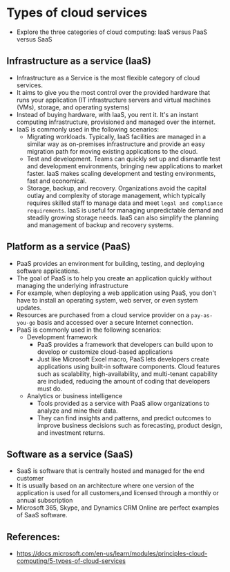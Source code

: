 # Types of cloud services
- Explore the three categories of cloud computing: IaaS versus PaaS versus SaaS

## Infrastructure as a service (IaaS)
- Infrastructure as a Service is the most flexible category of cloud services.
- It aims to give you the most control over the provided hardware that runs your application (IT infrastructure servers and virtual machines (VMs), storage, and operating systems)
- Instead of buying hardware, with IaaS, you rent it. It's an instant computing infrastructure, provisioned and managed over the internet.
- IaaS is commonly used in the following scenarios:
  - Migrating workloads. Typically, IaaS facilities are managed in a similar way as on-premises infrastructure and provide an easy migration path for moving existing applications to the cloud.
  - Test and development. Teams can quickly set up and dismantle test and development environments, bringing new applications to market faster. IaaS makes scaling development and testing environments, fast and economical.
  - Storage, backup, and recovery. Organizations avoid the capital outlay and complexity of storage management, which typically requires skilled staff to manage data and meet `legal and compliance requirements`. IaaS is useful for managing unpredictable demand and steadily growing storage needs. IaaS can also simplify the planning and management of backup and recovery systems.

## Platform as a service (PaaS)
- PaaS provides an environment for building, testing, and deploying software applications.
- The goal of PaaS is to help you create an application quickly without managing the underlying infrastructure
- For example, when deploying a web application using PaaS, you don't have to install an operating system, web server, or even system updates.
-  Resources are purchased from a cloud service provider on a `pay-as-you-go` basis and accessed over a secure Internet connection.
- PaaS is commonly used in the following scenarios:
  - Development framework
    - PaaS provides a framework that developers can build upon to develop or customize cloud-based applications
    -  Just like Microsoft Excel macro, PaaS lets developers create applications using built-in software components. Cloud features such as scalability, high-availability, and multi-tenant capability are included, reducing the amount of coding that developers must do.
  - Analytics or business intelligence
    - Tools provided as a service with PaaS allow organizations to analyze and mine their data.
    - They can find insights and patterns, and predict outcomes to improve business decisions such as forecasting, product design, and investment returns.

## Software as a service (SaaS)
- SaaS is software that is centrally hosted and managed for the end customer
- It is usually based on an architecture where one version of the application is used for all customers,and licensed through a monthly or annual subscription
- Microsoft 365, Skype, and Dynamics CRM Online are perfect examples of SaaS software.

## References:
 - https://docs.microsoft.com/en-us/learn/modules/principles-cloud-computing/5-types-of-cloud-services